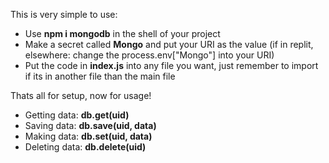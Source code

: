 This is very simple to use:
* Use **npm i mongodb** in the shell of your project
* Make a secret called **Mongo** and put your URI as the value (if in replit, elsewhere: change the process.env["Mongo"] into your URI)
* Put the code in **index.js** into any file you want, just remember to import if its in another file than the main file

Thats all for setup, now for usage!
* Getting data: **db.get(uid)**
* Saving data: **db.save(uid, data)**
* Making data: **db.set(uid, data)**
* Deleting data: **db.delete(uid)**